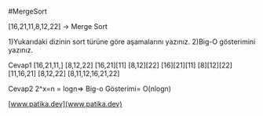 #MergeSort


[16,21,11,8,12,22] -> Merge Sort

1)Yukarıdaki dizinin sort türüne göre aşamalarını yazınız.
2)Big-O gösterimini yazınız.

Cevap1
[16,21,11,] [8,12,22]
[16,21][11] [8,12][22]
[16][21][11] [8][12][22]
[11,16,21] [8,12,22]
[8,11,12,16,21,22]

Cevap2
2^x=n = logn=> Big-o Gösterimi= O(nlogn)



[www.patika.dev](www.patika.dev)